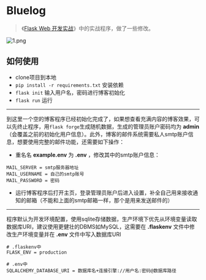 # Bluelog

> 《[Flask Web 开发实战](http://helloflask.com/book)》中的实战程序，做了一些修改。

![1.png](https://cdn.jsdelivr.net/gh/Hui4401/imgbed/projects/Bluelog/1.png)

## 如何使用

- clone项目到本地
- `pip install -r requirements.txt` 安装依赖
- `flask init` 输入用户名，密码进行博客初始化
- `flask run` 运行

---

到这里一个空的博客程序已经初始化完成了，如果想查看充满内容的博客效果，可以先终止程序，用`flask forge`生成随机数据，生成的管理员账户密码均为 **admin** （会覆盖之前的初始化用户信息）。此外，博客的邮件系统需要私人smtp账户信息，想要使用完整的邮件功能，还需要如下操作：

- 重名名 **example.env** 为 **.env** ，修改其中的smtp账户信息：
```
MAIL_SERVER = smtp服务器地址
MAIL_USERNAME = 自己的smtp账号
MAIL_PASSWORD = 密码
```
- 运行博客程序后打开主页，登录管理员账户后进入设置，补全自己用来接收通知的邮箱（不能和上面的smtp邮箱一样，那个是用来发送邮件的）

---

程序默认为开发环境配置，使用sqlite存储数据，生产环境下优先从环境变量读取数据库URI，建议使用更健壮的DBMS如MySQL，这需要在 **.flaskenv** 文件中修改生产环境变量并在 **.env** 文件中写入数据库URI
```
# .flaskenv中
FLASK_ENV = production

# .env中
SQLALCHEMY_DATABASE_URI = 数据库名+连接引擎://用户名:密码@数据库路径
```
